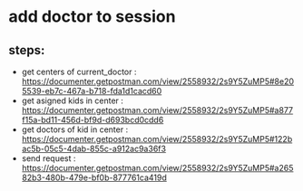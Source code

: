 # add doctor to  session
## steps: 
* get centers of current_doctor : https://documenter.getpostman.com/view/2558932/2s9Y5ZuMP5#8e205539-eb7c-467a-b718-fda1d1cacd60
* get asigned kids in center : https://documenter.getpostman.com/view/2558932/2s9Y5ZuMP5#a877f15a-bd11-456d-bf9d-d693bcd0cdd6
* get doctors of kid in center : https://documenter.getpostman.com/view/2558932/2s9Y5ZuMP5#122bac5b-05c5-4dab-855c-a912ac9a36f3
* send request : https://documenter.getpostman.com/view/2558932/2s9Y5ZuMP5#a26582b3-480b-479e-bf0b-877761ca419d